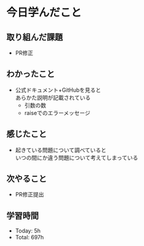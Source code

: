 # 今日学んだこと
## 取り組んだ課題
- PR修正
## わかったこと
- 公式ドキュメント+GitHubを見ると<br>あらかた説明が記載されている
    - 引数の数
    - raiseでのエラーメッセージ
## 感じたこと
- 起きている問題について調べていると<br>いつの間にか違う問題について考えてしまっている
## 次やること
- PR修正提出
## 学習時間
- Today: 5h
- Total: 697h